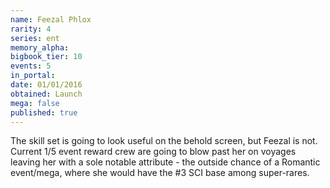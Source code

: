 ```yaml
---
name: Feezal Phlox
rarity: 4
series: ent
memory_alpha:
bigbook_tier: 10
events: 5
in_portal:
date: 01/01/2016
obtained: Launch
mega: false
published: true
---
```


The skill set is going to look useful on the behold screen, but Feezal is not. Current 1/5 event reward crew are going to blow past her on voyages leaving her with a sole notable attribute - the outside chance of a Romantic event/mega, where she would have the #3 SCI base among super-rares.
